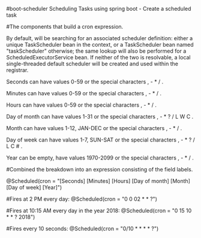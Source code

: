 #boot-scheduler
Scheduling Tasks using spring boot - Create a scheduled task

#The components that build a cron expression.

By default, will be searching for an associated scheduler definition: either a unique TaskScheduler bean in the context, or a TaskScheduler bean named "taskScheduler" otherwise; the same lookup will also be performed for a ScheduledExecutorService bean. If neither of the two is resolvable, a local single-threaded default scheduler will be created and used within the registrar.

Seconds can have values 0-59 or the special characters , - * / .

Minutes can have values 0-59 or the special characters , - * / .

Hours can have values 0-59 or the special characters , - * / .

Day of month can have values 1-31 or the special characters , - * ? / L W C .

Month can have values 1-12, JAN-DEC or the special characters , - * / .

Day of week can have values 1-7, SUN-SAT or the special characters , - * ? / L C # .

Year can be empty, have values 1970-2099 or the special characters , - * / .

#Combined the breakdown into an expression consisting of the field labels.

@Scheduled(cron = "[Seconds] [Minutes] [Hours] [Day of month] [Month] [Day of week] [Year]")

#Fires at 2 PM every day:
@Scheduled(cron = "0 0 02 * * ?")

#Fires at 10:15 AM every day in the year 2018:
@Scheduled(cron = "0 15 10 * * ? 2018")

#Fires every 10 seconds:
@Scheduled(cron = "0/10 * * * * ?")
